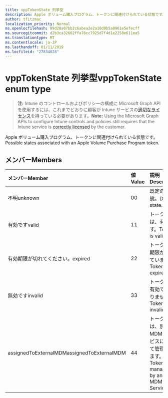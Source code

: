 ```yaml
---
title: vppTokenState 列挙型
description: Apple ボリューム購入プログラム、トークンに関連付けられている状態です。
author: tfitzmac
localization_priority: Normal
ms.openlocfilehash: 89d28a07bb2c6abea2e2a10d9b5a0961e5efecff
ms.sourcegitcommit: d2b3ca32602ffa76cc7925d7f4d1e2258e611ea5
ms.translationtype: MT
ms.contentlocale: ja-JP
ms.lasthandoff: 01/11/2019
ms.locfileid: "27834028"
---
```

# <a name="vpptokenstate-enum-type"></a><span data-ttu-id="41b7a-103">vppTokenState 列挙型</span><span class="sxs-lookup"><span data-stu-id="41b7a-103">vppTokenState enum type</span></span>

> <span data-ttu-id="41b7a-104">**注:** Intune のコントロールおよびポリシーの構成に Microsoft Graph API を使用するには、これまでどおりに顧客が Intune サービスの[適切なライセンス](https://go.microsoft.com/fwlink/?linkid=839381)を持っている必要があります。</span><span class="sxs-lookup"><span data-stu-id="41b7a-104">**Note:** Using the Microsoft Graph APIs to configure Intune controls and policies still requires that the Intune service is [correctly licensed](https://go.microsoft.com/fwlink/?linkid=839381) by the customer.</span></span>

<span data-ttu-id="41b7a-105">Apple ボリューム購入プログラム、トークンに関連付けられている状態です。</span><span class="sxs-lookup"><span data-stu-id="41b7a-105">Possible states associated with an Apple Volume Purchase Program token.</span></span>
## <a name="members"></a><span data-ttu-id="41b7a-106">メンバー</span><span class="sxs-lookup"><span data-stu-id="41b7a-106">Members</span></span>
|<span data-ttu-id="41b7a-107">メンバー</span><span class="sxs-lookup"><span data-stu-id="41b7a-107">Member</span></span>|<span data-ttu-id="41b7a-108">値</span><span class="sxs-lookup"><span data-stu-id="41b7a-108">Value</span></span>|<span data-ttu-id="41b7a-109">説明</span><span class="sxs-lookup"><span data-stu-id="41b7a-109">Description</span></span>|
|:---|:---|:---|
|<span data-ttu-id="41b7a-110">不明</span><span class="sxs-lookup"><span data-stu-id="41b7a-110">unknown</span></span>|<span data-ttu-id="41b7a-111">0</span><span class="sxs-lookup"><span data-stu-id="41b7a-111">0</span></span>|<span data-ttu-id="41b7a-112">既定の状態。</span><span class="sxs-lookup"><span data-stu-id="41b7a-112">Default state.</span></span>|
|<span data-ttu-id="41b7a-113">有効です</span><span class="sxs-lookup"><span data-stu-id="41b7a-113">valid</span></span>|<span data-ttu-id="41b7a-114">1</span><span class="sxs-lookup"><span data-stu-id="41b7a-114">1</span></span>|<span data-ttu-id="41b7a-115">トークンは、有効です。</span><span class="sxs-lookup"><span data-stu-id="41b7a-115">Token is valid.</span></span>|
|<span data-ttu-id="41b7a-116">有効期限が切れてください。</span><span class="sxs-lookup"><span data-stu-id="41b7a-116">expired</span></span>|<span data-ttu-id="41b7a-117">2</span><span class="sxs-lookup"><span data-stu-id="41b7a-117">2</span></span>|<span data-ttu-id="41b7a-118">トークンの期限が切れています。</span><span class="sxs-lookup"><span data-stu-id="41b7a-118">Token is expired.</span></span>|
|<span data-ttu-id="41b7a-119">無効です</span><span class="sxs-lookup"><span data-stu-id="41b7a-119">invalid</span></span>|<span data-ttu-id="41b7a-120">3</span><span class="sxs-lookup"><span data-stu-id="41b7a-120">3</span></span>|<span data-ttu-id="41b7a-121">トークンが有効ではありません。</span><span class="sxs-lookup"><span data-stu-id="41b7a-121">Token is invalid.</span></span>|
|<span data-ttu-id="41b7a-122">assignedToExternalMDM</span><span class="sxs-lookup"><span data-stu-id="41b7a-122">assignedToExternalMDM</span></span>|<span data-ttu-id="41b7a-123">4</span><span class="sxs-lookup"><span data-stu-id="41b7a-123">4</span></span>|<span data-ttu-id="41b7a-124">トークンは、別の MDM サービスによって管理されます。</span><span class="sxs-lookup"><span data-stu-id="41b7a-124">Token is managed by another MDM Service.</span></span>|



